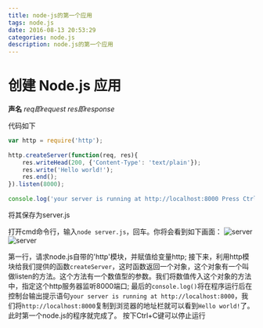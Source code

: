 ```yaml
---
title: node-js的第一个应用
tags: node.js
date: 2016-08-13 20:53:29
categories: node.js
description: node.js的第一个应用
---
```

创建 Node.js 应用
=============
**声名**
_req即request_
_res即response_  

代码如下
```javascript server.js
var http = require('http');
    
http.createServer(function(req, res){
    res.writeHead(200, {'Content-Type': 'text/plain'});
    res.write('Hello world!');
    res.end();
}).listen(8000);
    
console.log('your server is running at http://localhost:8000 Press Ctrl+C to stop.');
```

将其保存为server.js

打开cmd命令行，输入`node server.js`，回车。你将会看到如下画面：
![server][1]
![server][2]

第一行，请求node.js自带的'http'模块，并赋值给变量http;
接下来，利用http模块给我们提供的函数`createServer`，这时函数返回一个对象，这个对象有一个叫做listen的方法。这个方法有一个数值型的参数。我们将数值传入这个对象的方法中，指定这个http服务器监听8000端口;
最后的`console.log()`将在程序运行后在控制台输出提示语句`your server is running at http://localhost:8000`，我们将`http://localhost:8000`复制到浏览器的地址栏就可以看到`Hello world!`了。此时第一个node.js的程序就完成了。
按下Ctrl+C键可以停止运行


[1]: /images/nodejs/cmd_server.png "server.js运行结果"
[2]: /images/nodejs/browser_server.png "server.js运行结果"